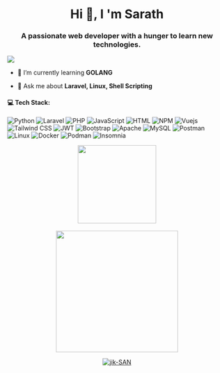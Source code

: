 <h1 align="center">Hi 👋, I 'm Sarath</h1>
<h3 align="center">A passionate web developer with a hunger to learn new technologies.</h3>

<p align="left"> <img src="https://komarev.com/ghpvc/?username=jik-SAN&label=Profile%40views&color=0e75b6&style=flat" /> </p>

- 🌱 I’m currently learning **GOLANG**

- 💬 Ask me about **Laravel, Linux, Shell Scripting**



#### 💻 Tech Stack:
![Python](https://img.shields.io/badge/Python-yellow?style=for-the-badge&logo=python&logoColor=white) ![Laravel](https://img.shields.io/badge/laravel-%23FF2D20.svg?style=for-the-badge&logo=laravel&logoColor=white) ![PHP](https://img.shields.io/badge/php-%23777BB4.svg?style=for-the-badge&logo=php&logoColor=white) ![JavaScript](https://img.shields.io/badge/javascript-%23323330.svg?style=for-the-badge&logo=javascript&logoColor=%23F7DF1E) ![HTML](https://img.shields.io/badge/HTML-239120?style=for-the-badge&logo=html5&logoColor=white) ![NPM](https://img.shields.io/badge/NPM-%23000000.svg?style=for-the-badge&logo=npm&logoColor=white) ![Vuejs](https://img.shields.io/badge/Vue.js-35495E?style=for-the-badge&logo=vue.js&logoColor=4FC08D) ![Tailwind CSS](https://img.shields.io/badge/Tailwind_CSS-38B2AC?style=for-the-badge&logo=tailwind-css&logoColor=white) ![JWT](https://img.shields.io/badge/JWT-black?style=for-the-badge&logo=JSON%20web%20tokens) ![Bootstrap](https://img.shields.io/badge/bootstrap-%23563D7C.svg?style=for-the-badge&logo=bootstrap&logoColor=white) ![Apache](https://img.shields.io/badge/apache-%23D42029.svg?style=for-the-badge&logo=apache&logoColor=white) ![MySQL](https://img.shields.io/badge/mysql-%2300f.svg?style=for-the-badge&logo=mysql&logoColor=white) ![Postman](https://img.shields.io/badge/Postman-FF6C37?style=for-the-badge&logo=postman&logoColor=white) ![Linux](https://img.shields.io/badge/Fedora-294172?style=for-the-badge&logo=fedora&logoColor=white) ![Docker](https://img.shields.io/badge/Docker-purple?style=for-the-badge&logo=docker&logoColor=white) ![Podman](https://img.shields.io/badge/Podman-yellowgreen?style=for-the-badge&logo=podman&logoColor=white) ![Insomnia](https://img.shields.io/badge/Insomnia-blue?style=for-the-badge&logo=insomnia&logoColor=white)




<div align="center">
  <div align="center">
  <a href="https://github.com/jik-SAN">
    <img height="180em" src="https://github-readme-stats.vercel.app/api?username=jik-SAN&show_icons=true&theme=radical&title_color=FFE853&text_color=fff&icon_color=79ff97"/>
    </div>
</br>
  <div align="center">
    <img height="280em" src="https://github-readme-stats.vercel.app/api/top-langs/?username=jik-SAN&theme=radical&title_color=FFE853&text_color=fff"/>
</div>
</div>

<div align="center">
<p><img align="center" src="https://github-readme-streak-stats.herokuapp.com/?user=jik-SAN&" alt="jik-SAN" /></p>
</div>
